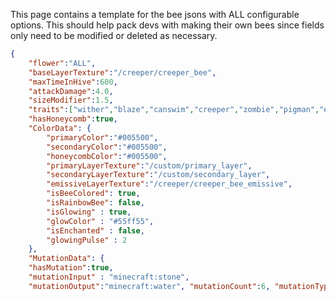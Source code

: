 This page contains a template for the bee jsons with ALL configurable options. This should help pack devs with making their own bees since fields only need to be modified or deleted as necessary.

```json
{ 
	"flower":"ALL",
	"baseLayerTexture":"/creeper/creeper_bee",
	"maxTimeInHive":600,
	"attackDamage":4.0,
	"sizeModifier":1.5,
	"traits":["wither","blaze","canswim","creeper","zombie","pigman","ender","nether"],
	"hasHoneycomb":true,
	"ColorData": {
		"primaryColor":"#005500",
		"secondaryColor":"#005500",
		"honeycombColor":"#005500",
		"primaryLayerTexture":"/custom/primary_layer",
		"secondaryLayerTexture":"/custom/secondary_layer",
		"emissiveLayerTexture":"/creeper/creeper_bee_emissive",
		"isBeeColored": true,
		"isRainbowBee": false,
		"isGlowing" : true,
		"glowColor" : "#55ff55",
		"isEnchanted" : false,
		"glowingPulse" : 2
	},
	"MutationData": {
	"hasMutation":true,
	"mutationInput" : "minecraft:stone",
	"mutationOutput":"minecraft:water", "mutationCount":6, "mutationType":"BLOCK_TO_FLUID" }, "CentrifugeData": { "hasCentrifugeOutput": true, "mainOutput":"minecraft:stone", "secondaryOutput":"minecraft:diamond", "bottleOutput":"minecraft:dragons_breath", "mainOutputWeight":0.9, "secondaryOutputWeight":0.5, "bottleOutputWeight":0.25, "mainOutputCount":1, "secondaryOutputCount":2, "bottleOutputCount":4, "mainInputCount":4 }, "SpawnData": { "canSpawnInWorld":true, "spawnWeight": 10, "biomeWhitelist":"tag:ocean", "biomeBlacklist":"tag:overworld" }, "BreedData": { "isBreedable": true, "breedWeight": 2.5, "parent1": "testbeeparent1", "parent2": "testbeeparent2", "feedItem": "minecraft:poppy", "feedAmount": 5 }, "TraitData": { "hasTraits": true } }
```
<!--stackedit_data:
eyJoaXN0b3J5IjpbLTcyNTc0MTIyM119
-->